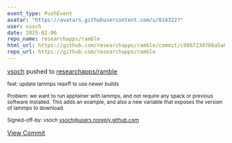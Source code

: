 ```yaml
---
event_type: PushEvent
avatar: "https://avatars.githubusercontent.com/u/814322?"
user: vsoch
date: 2025-02-06
repo_name: researchapps/ramble
html_url: https://github.com/researchapps/ramble/commit/c986723d766a5a8d1a8cb22050fe67ed123e738f
repo_url: https://github.com/researchapps/ramble
---
```


<a href='https://github.com/vsoch' target='_blank'>vsoch</a> pushed to <a href='https://github.com/researchapps/ramble' target='_blank'>researchapps/ramble</a>

<small>feat: update lammps reaxff to use newer builds

Problem: we want to run apptainer with lammps, and not
require any spack or previous software installed. This adds
an example, and also a new variable that exposes the
version of lammps to download.

Signed-off-by: vsoch <vsoch@users.noreply.github.com></small>

<a href='https://github.com/researchapps/ramble/commit/c986723d766a5a8d1a8cb22050fe67ed123e738f' target='_blank'>View Commit</a>